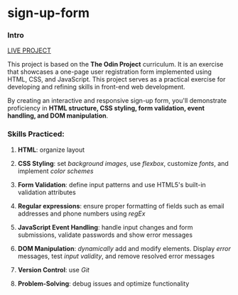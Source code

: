 # sign-up-form

### Intro

[LIVE PROJECT](https://relieze.github.io/sign-up-form/)

This project is based on the __The Odin Project__ curriculum. It is an  exercise that showcases a one-page user registration form implemented using HTML, CSS, and JavaScript. This project serves as a practical exercise for developing and refining skills in front-end web development. 

By creating an interactive and responsive sign-up form, you'll demonstrate proficiency in __HTML structure, CSS styling, form validation, event handling, and DOM manipulation__.


### Skills Practiced:

1. __HTML__: organize layout

2. __CSS Styling__: set *background images*, use *flexbox*, customize *fonts*, and implement *color schemes*

3. __Form Validation__: define input patterns and use HTML5's built-in validation attributes

4. __Regular expressions__: ensure proper formatting of fields such as email addresses and phone numbers using *regEx*

5. __JavaScript Event Handling__: handle input changes and form submissions, validate passwords and show error messages

6. __DOM Manipulation__: *dynamically* add and modify elements. Display *error* messages, test *input validity*, and remove resolved error messages

7. __Version Control__: use *Git*

8. __Problem-Solving__: debug issues and optimize functionality
